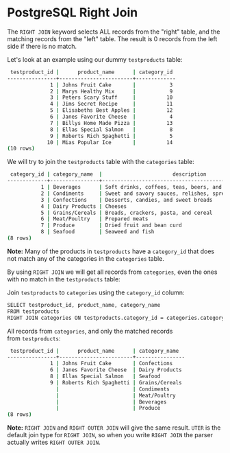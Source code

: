 # PostgreSQL Right Join

The `RIGHT JOIN` keyword selects ALL records from the "right" table, and the matching records from the "left" table. The result is 0 records from the left side if there is no match.

Let's look at an example using our dummy `testproducts` table:

```bash
 testproduct_id |      product_name      | category_id
----------------+------------------------+-------------
              1 | Johns Fruit Cake       |           3
              2 | Marys Healthy Mix      |           9
              3 | Peters Scary Stuff     |          10
              4 | Jims Secret Recipe     |          11
              5 | Elisabeths Best Apples |          12
              6 | Janes Favorite Cheese  |           4
              7 | Billys Home Made Pizza |          13
              8 | Ellas Special Salmon   |           8
              9 | Roberts Rich Spaghetti |           5
             10 | Mias Popular Ice       |          14
(10 rows)
```

We will try to join the `testproducts` table with the `categories` table:

```bash
 category_id | category_name  |                       description
-------------+----------------+------------------------------------------------------------
           1 | Beverages      | Soft drinks, coffees, teas, beers, and ales
           2 | Condiments     | Sweet and savory sauces, relishes, spreads, and seasonings
           3 | Confections    | Desserts, candies, and sweet breads
           4 | Dairy Products | Cheeses
           5 | Grains/Cereals | Breads, crackers, pasta, and cereal
           6 | Meat/Poultry   | Prepared meats
           7 | Produce        | Dried fruit and bean curd
           8 | Seafood        | Seaweed and fish
(8 rows)
```

**Note:** Many of the products in `testproducts` have a `category_id` that does not match any of the categories in the `categories` table.

By using `RIGHT JOIN` we will get all records from `categories`, even the ones with no match in the `testproducts` table:

Join `testproducts` to `categories` using the `category_id` column:

```bash
SELECT testproduct_id, product_name, category_name
FROM testproducts
RIGHT JOIN categories ON testproducts.category_id = categories.category_id;
```

All records from `categories`, and only the matched records from `testproducts`:

```bash
 testproduct_id |      product_name      | category_name
----------------+------------------------+----------------
              1 | Johns Fruit Cake       | Confections
              6 | Janes Favorite Cheese  | Dairy Products
              8 | Ellas Special Salmon   | Seafood
              9 | Roberts Rich Spaghetti | Grains/Cereals
                |                        | Condiments
                |                        | Meat/Poultry
                |                        | Beverages
                |                        | Produce
(8 rows)
```

**Note:** `RIGHT JOIN` and `RIGHT OUTER JOIN` will give the same result. `UTER` is the default join type for `RIGHT JOIN`, so when you write `RIGHT JOIN` the parser actually writes `RIGHT OUTER JOIN`.